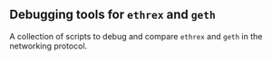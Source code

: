 ## Debugging tools for `ethrex` and `geth`

A collection of scripts to debug and compare `ethrex` and `geth` in the networking protocol.
